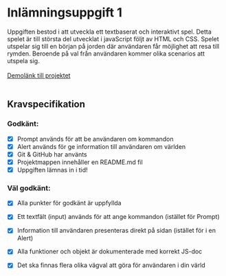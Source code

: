 # Inlämningsuppgift 1

Uppgiften bestod i att utveckla ett textbaserat och interaktivt spel. Detta spelet är till största del utvecklat i javaScript följt av HTML och CSS. Spelet utspelar sig till en början på jorden där användaren får möjlighet att resa till rymden. Beroende på val från användaren kommer olika scenarios att utspela sig.
<br>
<br>
[Demolänk till projektet](https://nybbe123.github.io/Inlamning_1/)
<br>
<br>
## Kravspecifikation
### Godkänt:

- [x] Prompt används för att be användaren om kommandon<br>
- [x] Alert används för ge information till användaren om världen<br>
- [x] Git & GitHub har använts<br>
- [x] Projektmappen innehåller en README.md fil<br>
- [x] Uppgiften lämnas in i tid!<br>

### Väl godkänt:

- [x] Alla punkter för godkänt är uppfyllda<br>
- [x] Ett textfält (input) används för att ange kommandon (istället för Prompt)<br>
- [x] Information till användaren presenteras direkt på sidan (istället för i en Alert)<br>
- [x] Alla funktioner och objekt är dokumenterade med korrekt JS-doc<br>
- [x] Det ska finnas flera olika vägval att göra för användaren i din värld


